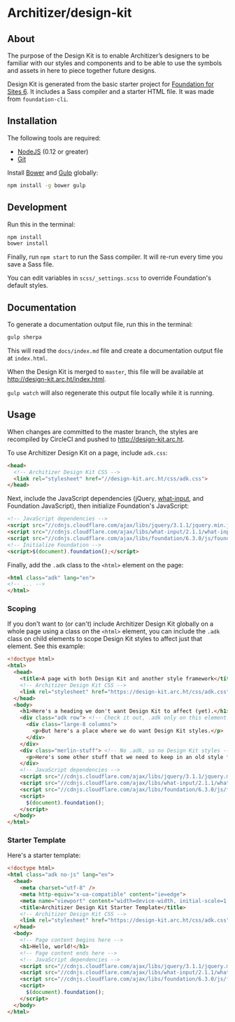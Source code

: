 # Architizer/design-kit

## About

The purpose of the Design Kit is to enable Architizer’s designers to be familiar with our styles and components and to be able to use the symbols and assets in here to piece together future designs. 

Design Kit is generated from the basic starter project for [Foundation for Sites 6](http://foundation.zurb.com/sites). It includes a Sass compiler and a starter HTML file. It was made from `foundation-cli`.

## Installation

The following tools are required:

- [NodeJS](https://nodejs.org/en/) (0.12 or greater)
- [Git](https://git-scm.com/)

Install [Bower](https://bower.io) and [Gulp](http://gulpjs.com/) globally:

```bash
npm install -g bower gulp
```

## Development

Run this in the terminal:

```bash
npm install
bower install
```

Finally, run `npm start` to run the Sass compiler. It will re-run every time you save a Sass file.

You can edit variables in `scss/_settings.scss` to override Foundation's default styles.

## Documentation

To generate a documentation output file, run this in the terminal:

```bash
gulp sherpa
```

This will read the `docs/index.md` file and create a documentation output file at `index.html`.

When the Design Kit is merged to `master`, this file will be available at <http://design-kit.arc.ht/index.html>.

`gulp watch` will also regenerate this output file locally while it is running.

## Usage

When changes are committed to the master branch, the styles are recompiled by CircleCI and pushed to http://design-kit.arc.ht.

To use Architizer Design Kit on a page, include `adk.css`:

```html
<head>
  <!-- Architizer Design Kit CSS -->
  <link rel="stylesheet" href="//design-kit.arc.ht/css/adk.css">
</head>
```

Next, include the JavaScript dependencies (jQuery, [what-input](https://github.com/ten1seven/what-input), and Foundation JavaScript), then initialize Foundation's JavaScript:

```html
<!-- JavaScript dependencies -->
<script src="//cdnjs.cloudflare.com/ajax/libs/jquery/3.1.1/jquery.min.js"></script>
<script src="//cdnjs.cloudflare.com/ajax/libs/what-input/2.1.1/what-input.min.js"></script>
<script src="//cdnjs.cloudflare.com/ajax/libs/foundation/6.3.0/js/foundation.min.js"></script>
<!-- Initialize Foundation -->
<script>$(document).foundation();</script>
```

Finally, add the `.adk` class to the `<html>` element on the page:

```html
<html class="adk" lang="en">
<!-- ... -->
</html>
```

### Scoping

If you don't want to (or can't) include Architizer Design Kit globally on a whole page using a class on the `<html>` element, you can include the `.adk` class on child elements to scope Design Kit styles to affect just that element. See this example:

```html
<!doctype html>
<html>
  <head>
    <title>A page with both Design Kit and another style framework</title>
    <!-- Architizer Design Kit CSS -->
    <link rel="stylesheet" href="https://design-kit.arc.ht/css/adk.css" />
  </head>
  <body>
    <h1>Here's a heading we don't want Design Kit to affect (yet).</h1> <!-- No .adk, so no Design Kit styles -->
    <div class="adk row"> <!-- Check it out, .adk only on this element! -->
      <div class="large-8 columns">
        <p>But here's a place where we do want Design Kit styles.</p>
      </div>
    </div>
    <div class="merlin-stuff"> <!-- No .adk, so no Design Kit styles -->
      <p>Here's some other stuff that we need to keep in an old style framework.</p>
    </div>
    <!-- JavaScript dependencies -->
    <script src="//cdnjs.cloudflare.com/ajax/libs/jquery/3.1.1/jquery.min.js"></script>
    <script src="//cdnjs.cloudflare.com/ajax/libs/what-input/2.1.1/what-input.min.js"></script>
    <script src="//cdnjs.cloudflare.com/ajax/libs/foundation/6.3.0/js/foundation.min.js"></script>
    <script>
      $(document).foundation();
    </script>
  </body>
</html>
```

### Starter Template

Here's a starter template:

```html
<!doctype html>
<html class="adk no-js" lang="en">
  <head>
    <meta charset="utf-8" />
    <meta http-equiv="x-ua-compatible" content="ie=edge">
    <meta name="viewport" content="width=device-width, initial-scale=1.0" />
    <title>Architizer Design Kit Starter Template</title>
    <!-- Architizer Design Kit CSS -->
    <link rel="stylesheet" href="https://design-kit.arc.ht/css/adk.css" />
  </head>
  <body>
    <!-- Page content begins here -->
    <h1>Hello, world!</h1>
    <!-- Page content ends here -->
    <!-- JavaScript dependencies -->
    <script src="//cdnjs.cloudflare.com/ajax/libs/jquery/3.1.1/jquery.min.js"></script>
    <script src="//cdnjs.cloudflare.com/ajax/libs/what-input/2.1.1/what-input.min.js"></script>
    <script src="//cdnjs.cloudflare.com/ajax/libs/foundation/6.3.0/js/foundation.min.js"></script>
    <script>
      $(document).foundation();
    </script>
  </body>
</html>
```
